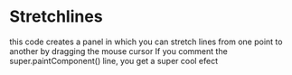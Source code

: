 # Stretchlines
this code  creates a panel in which you can stretch lines from one point to another by dragging the mouse cursor
If you comment the super.paintComponent() line, you get a super cool efect
